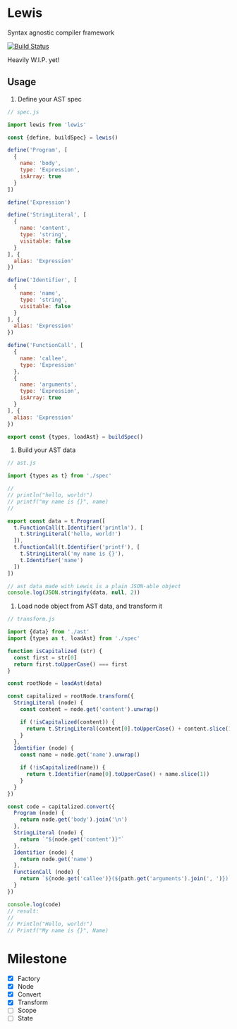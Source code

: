 Lewis
======

Syntax agnostic compiler framework

[![Build Status](https://travis-ci.org/HyeonuPark/Lewis.svg?branch=master)](https://travis-ci.org/HyeonuPark/Lewis)

Heavily W.I.P. yet!

## Usage

1. Define your AST spec

```js
// spec.js

import lewis from 'lewis'

const {define, buildSpec} = lewis()

define('Program', [
  {
    name: 'body',
    type: 'Expression',
    isArray: true
  }
])

define('Expression')

define('StringLiteral', [
  {
    name: 'content',
    type: 'string',
    visitable: false
  }
], {
  alias: 'Expression'
})

define('Identifier', [
  {
    name: 'name',
    type: 'string',
    visitable: false
  }
], {
  alias: 'Expression'
})

define('FunctionCall', [
  {
    name: 'callee',
    type: 'Expression'
  },
  {
    name: 'arguments',
    type: 'Expression',
    isArray: true
  }
], {
  alias: 'Expression'
})

export const {types, loadAst} = buildSpec()
```

1. Build your AST data

```js
// ast.js

import {types as t} from './spec'

//
// println("hello, world!")
// printf("my name is {}", name)
//

export const data = t.Program([
  t.FunctionCall(t.Identifier('println'), [
    t.StringLiteral('hello, world!')
  ]),
  t.FunctionCall(t.Identifier('printf'), [
    t.StringLiteral('my name is {}'),
    t.Identifier('name')
  ])
])

// ast data made with Lewis is a plain JSON-able object
console.log(JSON.stringify(data, null, 2))
```

1. Load node object from AST data, and transform it

```js
// transform.js

import {data} from './ast'
import {types as t, loadAst} from './spec'

function isCapitalized (str) {
  const first = str[0]
  return first.toUpperCase() === first
}

const rootNode = loadAst(data)

const capitalized = rootNode.transform({
  StringLiteral (node) {
    const content = node.get('content').unwrap()

    if (!isCapitalized(content)) {
      return t.StringLiteral(content[0].toUpperCase() + content.slice(1))
    }
  },
  Identifier (node) {
    const name = node.get('name').unwrap()

    if (!isCapitalized(name)) {
      return t.Identifier(name[0].toUpperCase() + name.slice(1))
    }
  }
})

const code = capitalized.convert({
  Program (node) {
    return node.get('body').join('\n')
  },
  StringLiteral (node) {
    return `"${node.get('content')}"`
  },
  Identifier (node) {
    return node.get('name')
  },
  FunctionCall (node) {
    return `${node.get('callee')}(${path.get('arguments').join(', ')})`
  }
})

console.log(code)
// result:
//
// Println("Hello, world!")
// Printf("My name is {}", Name)
```

# Milestone

- [x] Factory
- [x] Node
- [x] Convert
- [x] Transform
- [ ] Scope
- [ ] State
